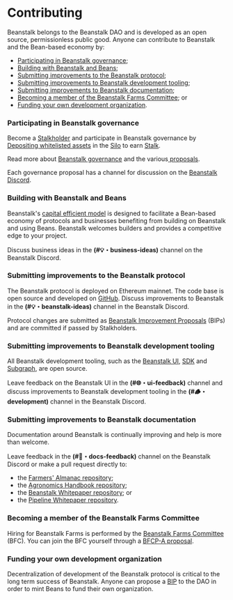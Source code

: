 # Contributing

Beanstalk belongs to the Beanstalk DAO and is developed as an open source, permissionless public good. Anyone can contribute to Beanstalk and the Bean-based economy by:

* [Participating in Beanstalk governance](contributing.md#participating-in-beanstalk-governance);
* [Building with Beanstalk and Beans](contributing.md#building-with-beanstalk-and-beans);
* [Submitting improvements to the Beanstalk protocol](contributing.md#submitting-improvements-to-beanstalk-documentation);
* [Submitting improvements to Beanstalk development tooling](contributing.md#submitting-improvements-to-the-beanstalk-protocol);
* [Submitting improvements to Beanstalk documentation](contributing.md#submitting-improvements-to-beanstalk-development-tooling);
* [Becoming a member of the Beanstalk Farms Committee](contributing.md#becoming-a-member-of-the-beanstalk-farms-committee); or
* [Funding your own development organization](contributing.md#funding-your-own-organization).

### Participating in Beanstalk governance

Become a [Stalkholder](../protocol/glossary.md#stalkholders) and participate in Beanstalk governance by [Depositing whitelisted assets](../farm/silo.md#deposit-whitelist) in the [Silo](../farm/silo.md) to earn [Stalk](../farm/silo.md#the-stalk-system).&#x20;

Read more about [Beanstalk governance](../governance/beanstalk/) and the various[ proposals](../governance/proposals.md).&#x20;

Each governance proposal has a channel for discussion on the [Beanstalk Discord](https://discord.gg/beanstalk).

### Building with Beanstalk and Beans

Beanstalk's [capital efficient model](../introduction/why-beanstalk.md) is designed to facilitate a Bean-based economy of protocols and businesses benefiting from building on Beanstalk and using Beans. Beanstalk welcomes builders and provides a competitive edge to your project.

Discuss business ideas in the **(#💡・business-ideas)** channel on the Beanstalk Discord.

### Submitting improvements to the Beanstalk protocol

The Beanstalk protocol is deployed on Ethereum mainnet. The code base is open source and developed on [GitHub](https://github.com/BeanstalkFarms/Beanstalk). Discuss improvements to Beanstalk in the **(#💡・beanstalk-ideas)** channel in the Beanstalk Discord.&#x20;

Protocol changes are submitted as [Beanstalk Improvement Proposals](../governance/proposals.md#bip) (BIPs) and are committed if passed by Stalkholders.

### Submitting improvements to Beanstalk development tooling

All Beanstalk development tooling, such as the [Beanstalk UI](https://github.com/BeanstalkFarms/Beanstalk/tree/master/projects/ui), [SDK](https://github.com/BeanstalkFarms/Beanstalk/tree/master/projects/sdk) and [Subgraph](https://github.com/BeanstalkFarms/Beanstalk/tree/master/projects/subgraph-beanstalk), are open source.

Leave feedback on the Beanstalk UI in the **(#🌐・ui-feedback)** channel and discuss improvements to Beanstalk development tooling in the **(#🪵・development)** channel in the Beanstalk Discord.

### Submitting improvements to Beanstalk documentation

Documentation around Beanstalk is continually improving and help is more than welcome.&#x20;

Leave feedback in the **(#📜・docs-feedback)** channel on the Beanstalk Discord or make a pull request directly to:&#x20;

* the [Farmers' Almanac repository](https://github.com/BeanstalkFarms/Farmers-Almanac);
* the [Agronomics Handbook repository](https://github.com/BeanstalkFarms/Agronomics-Handbook);
* the [Beanstalk Whitepaper repository](https://github.com/BeanstalkFarms/Beanstalk-Whitepaper); or
* the [Pipeline Whitepaper repository](https://github.com/BeanstalkFarms/Pipeline-Whitepaper).

### Becoming a member of the Beanstalk Farms Committee

Hiring for Beanstalk Farms is performed by the [Beanstalk Farms Committee](../governance/beanstalk-farms/#beanstalk-farms-committee) (BFC). You can join the BFC yourself through a [BFCP-A proposal](../governance/proposals.md#bfcp-a).

### Funding your own development organization

Decentralization of development of the Beanstalk protocol is critical to the long term success of Beanstalk. Anyone can propose a [BIP](../governance/proposals.md#bip) to the DAO in order to mint Beans to fund their own organization.
